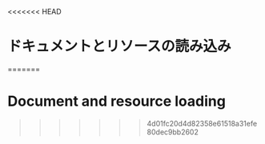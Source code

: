 
<<<<<<< HEAD
# ドキュメントとリソースの読み込み
=======
# Document and resource loading
>>>>>>> 4d01fc20d4d82358e61518a31efe80dec9bb2602
